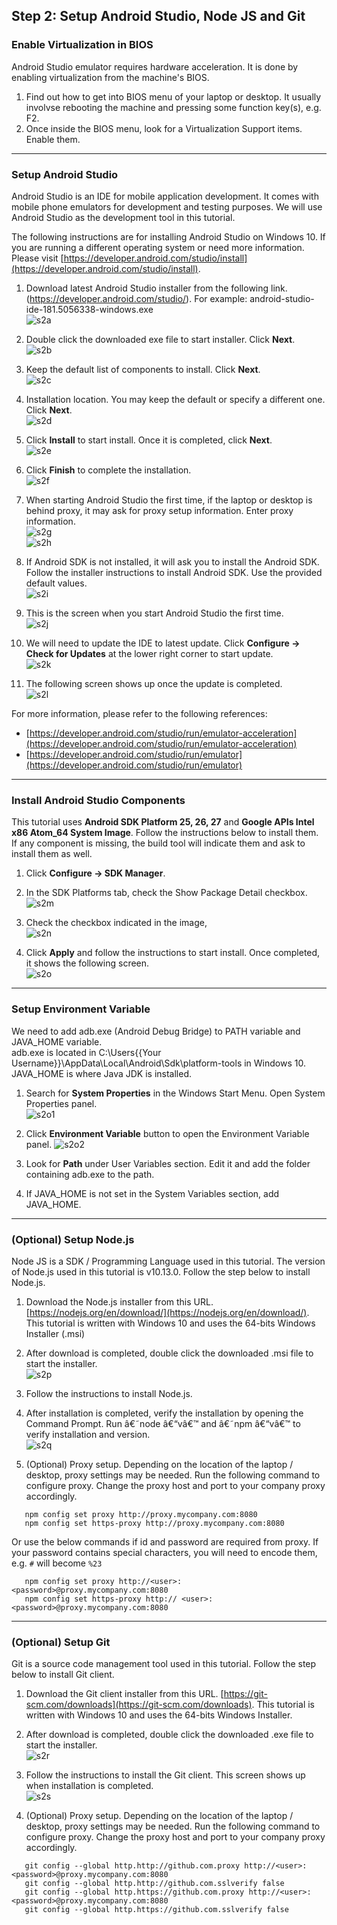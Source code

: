 ## Step 2:  Setup Android Studio, Node JS and Git

### Enable Virtualization in BIOS

Android Studio emulator requires hardware acceleration.  It is done by enabling virtualization from the machine's BIOS.  
1.	Find out how to get into BIOS menu of your laptop or desktop.  It usually involvse rebooting the machine and pressing some function key(s), e.g. F2.  
2.	Once inside the BIOS menu, look for a Virtualization Support items.  Enable them.

***

### Setup Android Studio

Android Studio is an IDE for mobile application development.  It comes with mobile phone emulators for development and testing purposes.  We will use Android Studio as the development tool in this tutorial.  

The following instructions are for installing Android Studio on Windows 10.  If you are running a different operating system or need more information.  Please visit [https://developer.android.com/studio/install](https://developer.android.com/studio/install).  

1.	Download latest Android Studio installer from the following link.  (https://developer.android.com/studio/).  For example: android-studio-ide-181.5056338-windows.exe  
![s2a](./imgs/s2a.png)

2.	Double click the downloaded exe file to start installer.  Click **Next**.  
![s2b](./imgs/s2b.png)

3.	Keep the default list of components to install.  Click **Next**.  
![s2c](./imgs/s2c.png)

4.	Installation location.  You may keep the default or specify a different one.  Click **Next**.  
![s2d](./imgs/s2d.png)

5.	Click **Install** to start install.  Once it is completed, click **Next**.  
![s2e](./imgs/s2e.png)

6.	Click **Finish** to complete the installation.  
![s2f](./imgs/s2f.png)

7.	When starting Android Studio the first time, if the laptop or desktop is behind proxy, it may ask for proxy setup information.  Enter proxy information.  
![s2g](./imgs/s2g.jpg)  
![s2h](./imgs/s2h.png)  

8.	If Android SDK is not installed, it will ask you to install the Android SDK.  Follow the installer instructions to install Android SDK.  Use the provided default values.  
![s2i](./imgs/s2i.jpg)  

9.	This is the screen when you start Android Studio the first time.  
![s2j](./imgs/s2j.png)  

10.	We will need to update the IDE to latest update.  Click **Configure -> Check for Updates** at the lower right corner to start update.  
![s2k](./imgs/s2k.png)  

11.	The following screen shows up once the update is completed.  
![s2l](./imgs/s2l.png)  

For more information, please refer to the following references:  

- [https://developer.android.com/studio/run/emulator-acceleration](https://developer.android.com/studio/run/emulator-acceleration)  
- [https://developer.android.com/studio/run/emulator](https://developer.android.com/studio/run/emulator)  

***

### Install Android Studio Components

This tutorial uses **Android SDK Platform 25, 26, 27** and **Google APIs Intel x86 Atom_64 System Image**.  Follow the instructions below to install them.  If any component is missing, the build tool will indicate them and ask to install them as well.  

1.	Click **Configure -> SDK Manager**.

2.	In the SDK Platforms tab, check the Show Package Detail checkbox.  
![s2m](./imgs/s2m.png)  

3.	Check the checkbox indicated in the image,  
![s2n](./imgs/s2n.png)  

4.	Click **Apply** and follow the instructions to start install.  Once completed, it shows the following screen.  
![s2o](./imgs/s2o.png)  

***

### Setup Environment Variable

We need to add adb.exe (Android Debug Bridge) to PATH variable and JAVA_HOME variable.    
adb.exe is located in C:\Users\{{Your Username}}\AppData\Local\Android\Sdk\platform-tools in Windows 10.     
JAVA_HOME is where Java JDK is installed.  

1.  Search for **System Properties** in the Windows Start Menu.  Open System Properties panel.  
![s2o1](./imgs/s2o1.png)         

2.  Click **Environment Variable** button to open the Environment Variable panel.
![s2o2](./imgs/s2o2.png)

3.  Look for **Path** under User Variables section.  Edit it and add the folder containing adb.exe to the path.  

4.  If JAVA_HOME is not set in the System Variables section, add JAVA_HOME.
  

***

### (Optional) Setup Node.js

Node JS is a SDK / Programming Language used in this tutorial.   The version of Node.js used in this tutorial is v10.13.0.  Follow the step below to install Node.js.  

1.	Download the Node.js installer from this URL.  [https://nodejs.org/en/download/](https://nodejs.org/en/download/).  This tutorial is written with Windows 10 and uses the 64-bits Windows Installer (.msi)  

2.	After download is completed, double click the downloaded .msi file to start the installer.  
![s2p](./imgs/s2p.png)  

3.	Follow the instructions to install Node.js.    

4.	After installation is completed, verify the installation by opening the Command Prompt.  Run â€˜node â€“vâ€™ and â€˜npm â€“vâ€™ to verify installation and version.  
![s2q](./imgs/s2q.png)  

5.	(Optional)  Proxy setup.  Depending on the location of the laptop / desktop, proxy settings may be needed.  Run the following command to configure proxy.  Change the proxy host and port to your company proxy accordingly.  

```
   npm config set proxy http://proxy.mycompany.com:8080
   npm config set https-proxy http://proxy.mycompany.com:8080
```

Or use the below commands if id and password are required from proxy. If your password contains special characters, you will need to encode them, e.g. `#` will become `%23`

```
   npm config set proxy http://<user>:<password>@proxy.mycompany.com:8080
   npm config set https-proxy http:// <user>:<password>@proxy.mycompany.com:8080
```

***

### (Optional) Setup Git

Git is a source code management tool used in this tutorial.  Follow the step below to install Git client.  

1.	Download the Git client installer from this URL.  [https://git-scm.com/downloads](https://git-scm.com/downloads).  This tutorial is written with Windows 10 and uses the 64-bits Windows Installer.  

2.	After download is completed, double click the downloaded .exe file to start the installer.  
![s2r](./imgs/s2r.png) 

3.	Follow the instructions to install the Git client. This screen shows up when installation is completed.  
![s2s](./imgs/s2s.png)  

4.	(Optional)  Proxy setup.  Depending on the location of the laptop / desktop, proxy settings may be needed.  Run the following command to configure proxy.  Change the proxy host and port to your company proxy accordingly.

```
   git config --global http.http://github.com.proxy http://<user>:<password>@proxy.mycompany.com:8080
   git config --global http.http://github.com.sslverify false
   git config --global http.https://github.com.proxy http://<user>:<password>@proxy.mycompany.com:8080
   git config --global http.https://github.com.sslverify false
```


